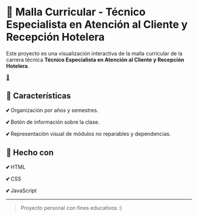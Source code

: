 # 💟 Malla Curricular - Técnico Especialista en Atención al Cliente y Recepción Hotelera

Este proyecto es una visualización interactiva de la malla curricular de la carrera técnica **Técnico Especialista en Atención al Cliente y Recepción Hotelera**.

[💌](https://jk2yk97.github.io/xd/)

## 💞 Características
💕 Organización por años y semestres.

💕 Botón de información sobre la clase.

💕 Representación visual de módulos no reparables y dependencias.

## 💞 Hecho con
💕 HTML

💕 CSS

💕 JavaScript

---

> Proyecto personal con fines educativos :)
